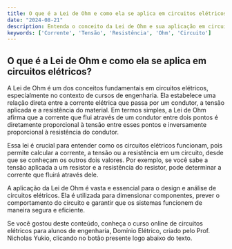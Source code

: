 ```yaml
---
title: O que é a Lei de Ohm e como ela se aplica em circuitos elétricos?
date: "2024-08-21"
description: Entenda o conceito da Lei de Ohm e sua aplicação em circuitos elétricos.
keywords: ['Corrente', 'Tensão', 'Resistência', 'Ohm', 'Circuito']
---
```


## O que é a Lei de Ohm e como ela se aplica em circuitos elétricos?

A Lei de Ohm é um dos conceitos fundamentais em circuitos elétricos, especialmente no contexto de cursos de engenharia. Ela estabelece uma relação direta entre a corrente elétrica que passa por um condutor, a tensão aplicada e a resistência do material. Em termos simples, a Lei de Ohm afirma que a corrente que flui através de um condutor entre dois pontos é diretamente proporcional à tensão entre esses pontos e inversamente proporcional à resistência do condutor.

Essa lei é crucial para entender como os circuitos elétricos funcionam, pois permite calcular a corrente, a tensão ou a resistência em um circuito, desde que se conheçam os outros dois valores. Por exemplo, se você sabe a tensão aplicada a um resistor e a resistência do resistor, pode determinar a corrente que fluirá através dele.

A aplicação da Lei de Ohm é vasta e essencial para o design e análise de circuitos elétricos. Ela é utilizada para dimensionar componentes, prever o comportamento do circuito e garantir que os sistemas funcionem de maneira segura e eficiente.

Se você gostou deste conteúdo, conheça o curso online de circuitos elétricos para alunos de engenharia, Domínio Elétrico, criado pelo Prof. Nicholas Yukio, clicando no botão presente logo abaixo do texto.
